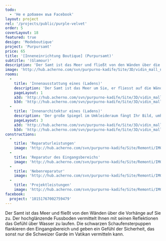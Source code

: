 ```yaml
---
todo: 
  - 'Не е добавен във Facebook'
layout: project
rel: '/projects/public/purple-velvet'
order: 5
coverLayout: 18
featured: true
design: 'Modeboutique'
project: 'Purpursamt'
price: 65
title: '[Inneneinrichtung Boutique] (Purpursamt)'
subtitle: '(Glamour)'
description: 'Der Samt ist das Meer und fließt von den Wänden über die Vorhänge auf Sie zu. Der hochglänzende Fussboden vermittelt Ihnen mit seinen Reflektionen das Gefühl über Wasser zu laufen.'
image: 'http://hub.acherno.com/svn/purpurno-kadife/Site/3D/vidin_mall_new_final_04.jpg'
rooms:
  -
    title: 'Innenausstattung eines (Ladens)'
    description: 'Der Samt ist das Meer um Sie, er fliesst auf die Wände und Vorhänge im Laden. Weich und angenehm zu berühren, streichelt der Samt Ihre Hände, bis Sie Ihr kleines schwarzes Kleid mit dünnen Trägern und wunderschöner Spitze anziehen. Die dünnen und leichten Stoffe der Kleider gehen durch Ihre Hände und Sie möchten alle zu haben.'
    pageLayout: 1
    a3d: 'http://hub.acherno.com/svn/purpurno-kadife/Site/3D/vidin_mall_new_final_01.jpg'
    b3d: 'http://hub.acherno.com/svn/purpurno-kadife/Site/3D/vidin_mall_new_final_04.jpg'
  -
    title: 'Innenarchitektur eines (Ladens)'
    description: 'Der große Spiegel im Umkleideraum fängt Ihr Bild, umhüllt von warmem Licht und zarter Musik, ein. Tanzenden Menschen im Ballsaal und goldene Rösser, die Kristallquadriga ziehen werden real. Der edle Putz an den Wänden entfaltet eine Leuchtkraft, wie man sie nur von glänzendem Marmor her kennt. Der prunkvolle Kronleuchter verwandelt das Licht in goldenen Nuancen und lässt es als Tropfen geschmolzenen Goldes von den Wänden tropfen. '
    pageLayout: 3
    a3d: 'http://hub.acherno.com/svn/purpurno-kadife/Site/3D/vidin_mall_new_final_02.jpg'
    b3d: 'http://hub.acherno.com/svn/purpurno-kadife/Site/3D/vidin_mall_new_final_03.jpg'
constructions:
  - 
    title: 'Reparaturleistungen'
    image: 'http://hub.acherno.com/svn/purpurno-kadife/Site/Remonti/IMG_6868.JPG'
  - 
    title: 'Reparatur des Eingangsbereichs'
    image: 'http://hub.acherno.com/svn/purpurno-kadife/Site/Remonti/IMG_6872.JPG'
  - 
    title: 'Nebenreparatur'
    image: 'http://hub.acherno.com/svn/purpurno-kadife/Site/Remonti/IMG_6888.JPG'
  - 
    title: 'Projektleistungen'
    image: 'http://hub.acherno.com/svn/purpurno-kadife/Site/Remonti/IMG_6892.JPG'
facebook:
  project: '10151767002759479'
---
```

Der Samt ist das Meer und fließt von den Wänden über die Vorhänge auf Sie zu. Der hochglänzende Fussboden vermittelt Ihnen mit seinen Reflektionen das Gefühl über Wasser zu laufen. Die schwarzen Schaufensterpuppen flankieren den Eingangsbereich und geben ein Gefühl der Sicherheit, das sonst nur die Schweizer Garde im Vatikan vermitteln kann.